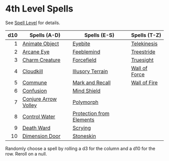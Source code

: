 # 4th Level Spells

See [Spell Level](../../Spell%20Level.md) for details.

| d10 | Spells (A-D)                                        | Spells (E-S)                                                | Spells (T-Z)                          |
| --: | --------------------------------------------------- | ----------------------------------------------------------- | ------------------------------------- |
|   1 | [Animate Object](Animate%20Object.md)               | [Eyebite](Eyebite.md)                                       | [Telekinesis](Telekinesis.md)         |
|   2 | [Arcane Eye](Arcane%20Eye.md)                       | [Feeblemind](Feeblemind.md)                                 | [Treestride](Treestride.md)           |
|   3 | [Charm Creature](Charm%20Creature.md)               | [Forcefield](Forcefield.md)                                 | [Truesight](Truesight.md)             |
|   4 | [Cloudkill](Cloudkill.md)                           | [Illusory Terrain](Illusory%20Terrain.md)                   | [Wall of Force](Wall%20of%20Force.md) |
|   5 | [Commune](Commune.md)                               | [Mark and Recall](Mark%20and%20Recall.md)                   | [Wall of Fire](Wall%20of%20Fire.md)   |
|   6 | [Confusion](Confusion.md)                           | [Mind Shield](Mind%20Shield.md)                             |                                       |
|   7 | [Conjure Arrow Volley](Conjure%20Arrow%20Volley.md) | [Polymorph](Polymorph.md)                                   |                                       |
|   8 | [Control Water](Control%20Water.md)                 | [Protection from Elements](Protection%20from%20Elements.md) |                                       |
|   9 | [Death Ward](Death%20Ward.md)                       | [Scrying](Scrying.md)                                       |                                       |
|  10 | [Dimension Door](Dimension%20Door.md)               | [Stoneskin](Stoneskin.md)                                   |                                       |

Randomly choose a spell by rolling a d3 for the column and a d10 for the row. Reroll on a null.
